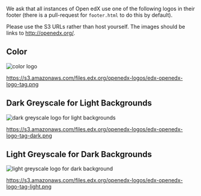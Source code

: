 We ask that all instances of Open edX use one of the following logos in their footer (there is a pull-request for `footer.html` to do this by default).

Please use the S3 URLs rather than host yourself. The images should be links to <http://openedx.org/>.

## Color

![color logo](https://s3.amazonaws.com/files.edx.org/openedx-logos/edx-openedx-logo-tag.png)

<https://s3.amazonaws.com/files.edx.org/openedx-logos/edx-openedx-logo-tag.png>

## Dark Greyscale for Light Backgrounds
![dark greyscale logo for light backgrounds](https://s3.amazonaws.com/files.edx.org/openedx-logos/edx-openedx-logo-tag-dark.png)

<https://s3.amazonaws.com/files.edx.org/openedx-logos/edx-openedx-logo-tag-dark.png>

## Light Greyscale for Dark Backgrounds

![light greyscale logo for dark background](https://s3.amazonaws.com/files.edx.org/openedx-logos/edx-openedx-logo-tag-light.png)

<https://s3.amazonaws.com/files.edx.org/openedx-logos/edx-openedx-logo-tag-light.png>